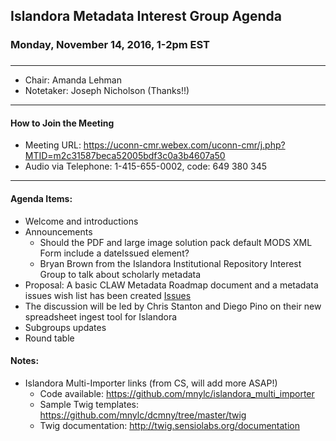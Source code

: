 ## Islandora Metadata Interest Group Agenda
### Monday, November 14, 2016, 1-2pm EST
### 
---
* Chair: Amanda Lehman
* Notetaker: Joseph Nicholson (Thanks!!)

---

#### How to Join the Meeting  
* Meeting URL: https://uconn-cmr.webex.com/uconn-cmr/j.php?MTID=m2c31587beca52005bdf3c0a3b4607a50
* Audio via Telephone: 1-415-655-0002, code: 649 380 345

---

#### Agenda Items:
* Welcome and introductions
* Announcements  
  * Should the PDF and large image solution pack default MODS XML Form include a dateIssued element?
  * Bryan Brown from the Islandora Institutional Repository Interest Group to talk about scholarly metadata
* Proposal: A basic CLAW Metadata Roadmap document and a metadata issues wish list has been created [Issues](https://github.com/islandora-interest-groups/Islandora-Metadata-Interest-Group/issues/30)
* The discussion will be led by Chris Stanton and Diego Pino on their new spreadsheet ingest tool for Islandora
* Subgroups updates
* Round table

#### Notes:

* Islandora Multi-Importer links (from CS, will add more ASAP!)
  * Code available: https://github.com/mnylc/islandora_multi_importer
  * Sample Twig templates: https://github.com/mnylc/dcmny/tree/master/twig
  * Twig documentation: http://twig.sensiolabs.org/documentation
  
  
